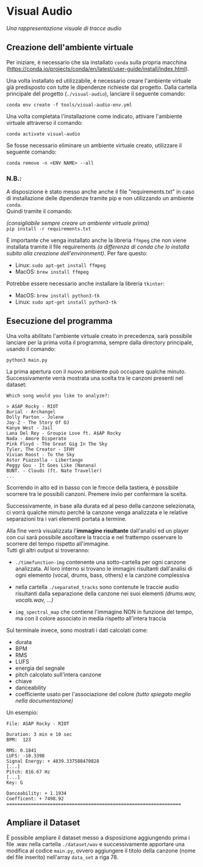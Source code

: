 # Visual Audio

_Una rappresentazione visuale di tracce audio_

## Creazione dell'ambiente virtuale

Per iniziare, è necessario che sia installato `conda` sulla propria macchina (https://conda.io/projects/conda/en/latest/user-guide/install/index.html).

Una volta installato ed utilizzabile, è necessario creare l'ambiente virtuale già predisposto con tutte le dipendenze richieste dal progetto. Dalla cartella principale del progetto (`./visual-audio`), lanciare il seguente comando:

`conda env create -f tools/visual-audio-env.yml`

Una volta completata l'installazione come indicato, attivare l'ambiente virtuale attraverso il comando:

`conda activate visual-audio`

Se fosse necessario eliminare un ambiente virtuale creato, utilizzare il seguente comando:

`conda remove -n <ENV NAME> --all`

### N.B.:

A disposizione è stato messo anche anche il file "requirements.txt" in caso di installazione delle dipendenze tramite pip e non utilizzando un ambiente `conda`.<br>Quindi tramite il comando:

_(consigliabile sempre creare un ambiente virtuale prima)_<br>
`pip install -r requirements.txt`

È importante che venga installato anche la libreria `ffmpeg` che non viene installata tramite il file requirements _(a differenza di conda che lo installa subito alla creazione dell'environment)_.
Per fare questo:

- Linux: `sudo apt-get install ffmpeg`
- MacOS: `brew install ffmpeg`
<!-- - Windows: `choco install ffmpeg` -->

Potrebbe essere necessario anche installare la libreria `tkinter`:

- MacOS: `brew install python3-tk`
- Linux: `sudo apt-get install python3-tk`

## Esecuzione del programma

Una volta abilitato l'ambiente virtuale creato in precedenza, sarà possibile lanciare per la prima volta il programma, sempre dalla directory principale, usando il comando:

`python3 main.py`

La prima apertura con il nuovo ambiente può occupare qualche minuto. Successivamente verrà mostrata una scelta tra le canzoni presenti nel dataset:

```
Which song would you like to analyze?:

> ASAP Rocky - RIOT
Burial - Archangel
Dolly Parton - Jolene
Jay-Z - The Story Of OJ
Kanye West - Jail
Lana Del Rey - Groupie Love ft. A$AP Rocky
Nada - Amore Disperato
Pink Floyd - The Great Gig In The Sky
Tyler, The Creator - IFHY
Vivian Roost - To the Sky
Astor Piazzolla - Libertango
Peggy Gou - It Goes Like (Nanana)
BUNT. - Clouds (ft. Nate Traveller)
...
```

Scorrendo in alto ed in basso con le frecce della tastiera, è possibile scorrere tra le possibili canzoni. Premere invio per confermare la scelta.

Successivamente, in base alla durata ed al peso della canzone selezionata, ci vorrà qualche minuto perché la canzone venga analizzata e le relative separazioni tra i vari elementi portata a termine.

Alla fine verrà visualizzata l'**immagine risultante** dall'analisi ed un player con cui sarà possibile ascoltare la traccia e nel frattempo osservare lo scorrere del tempo rispetto all'immagine.<br>
Tutti gli altri output si troveranno:

- `./timefunction-img` contenente una sotto-cartella per ogni canzone analizzata. Al loro interno si trovano le immagini risultanti dall'analisi di ogni elemento (vocal, drums, bass, others) e la canzone complessiva

- nella cartella `./separated_tracks` sono contenute le traccie audio risultanti dalla separazione della canzone nei suoi elementi _(drums.wav, vocals.wav, ...)_

- `img_spectral_map` che contiene l'immagine NON in funzione del tempo, ma con il colore associato in media rispetto all'intera traccia

Sul terminale invece, sono mostrati i dati calcolati come:

- durata
- BPM
- RMS
- LUFS
- energia del segnale
- pitch calcolato sull'intera canzone
- chiave
- danceability
- coefficiente usato per l'associazione del colore _(tutto spiegato meglio nella documentazione)_

Un esempio:

```
File: ASAP Rocky - RIOT

Duration: 3 min e 10 sec
BPM:  123

RMS: 0.1841
LUFS: -10.3398
Signal Energy: + 4839.337588470828
[...]
Pitch: 816.67 Hz
[...]
Key: G

Danceability: + 1.1934
Coefficent: + 7498.92
================================================================
```

## Ampliare il Dataset

È possibile ampliare il dataset messo a disposizione aggiungendo prima i file .wav nella cartella `./dataset/wav` e successivamente apportare una modifica al codice `main.py`, ovvero aggiungere il titolo della canzone (nome del file inserito) nell'array `data_set` a riga 78.
